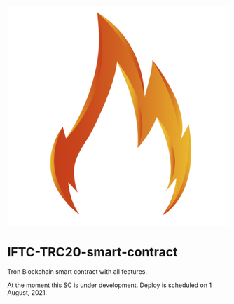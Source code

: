 ![Inflame Trade Logo](/images/IT-532.png)

# IFTC-TRC20-smart-contract
Tron Blockchain smart contract with all features.

At the moment this SC is under development. Deploy is scheduled on 1 August, 2021.
